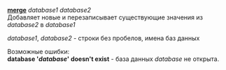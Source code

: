 **[merge](./merge.md)** *database1* *database2*  
Добавляет новые и перезаписывает существующие значения из *database2* в
*database1*  
  
*database1*, *database2* - строки без пробелов, имена баз данных  

Возможные ошибки:  
**database '*database*' doesn't exist** - база данных *database* не открыта.
